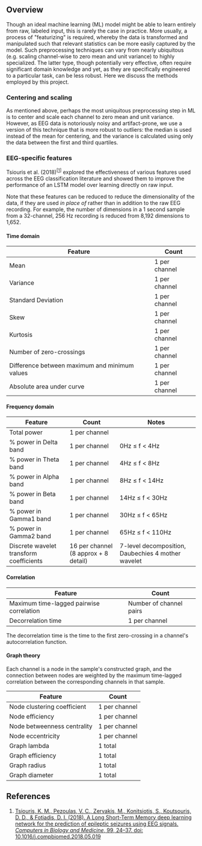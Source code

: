 ## Overview

Though an ideal machine learning (ML) model might be able to learn entirely from raw, labeled input, this is rarely the case in practice. More usually, a process of "featurizing" is required, whereby the data is transformed and manipulated such that relevant statistics can be more easily captured by the model. Such preprocessing techniques can vary from nearly ubiquitous (e.g. scaling channel-wise to zero mean and unit variance) to highly specialized. The latter type, though potentially very effective, often require significant domain knowledge and yet, as they are specifically engineered to a particular task, can be less robust. Here we discuss the methods employed by this project.

### Centering and scaling
As mentioned above, perhaps the most uniquitous preprocessing step in ML is to center and scale each channel to zero mean and unit variance. However, as EEG data is notoriously noisy and artifact-prone, we use a version of this technique that is more robust to outliers: the median is used instead of the mean for centering, and the variance is calculated using only the data between the first and third quartiles.

### EEG-specific features
Tsiouris et al. (2018)<sup>[[1](https://www.sciencedirect.com/science/article/pii/S001048251830132X#cebib0010)]</sup> explored the effectiveness of various features used across the EEG classification literature and showed them to improve the performance of an LSTM model over learning directly on raw input.

Note that these features can be reduced to reduce the dimensionality of the data, if they are used _in place of_ rather than in addition to the raw EEG recording. For example, the number of dimensions in a 1 second sample from a 32-channel, 256 Hz recording is reduced from 8,192 dimensions to 1,652.

#### Time domain
| Feature                                       | Count         |
| --------------------------------------------- | ------------- |
| Mean                                          | 1 per channel |
| Variance                                      | 1 per channel |
| Standard Deviation                            | 1 per channel |
| Skew                                          | 1 per channel |
| Kurtosis                                      | 1 per channel |
| Number of zero-crossings                      | 1 per channel |
| Difference between maximum and minimum values | 1 per channel |
| Absolute area under curve                     | 1 per channel |

#### Frequency domain
| Feature                                 | Count                                | Notes                                              |
| --------------------------------------- | ------------------------------------ | -------------------------------------------------- |
| Total power                             | 1 per channel                        |                                                    |
| % power in Delta band                   | 1 per channel                        | 0Hz ≤ f < 4Hz                                      |
| % power in Theta band                   | 1 per channel                        | 4Hz ≤ f < 8Hz                                      |
| % power in Alpha band                   | 1 per channel                        | 8Hz ≤ f < 14Hz                                     |
| % power in Beta band                    | 1 per channel                        | 14Hz ≤ f < 30Hz                                    |
| % power in Gamma1 band                  | 1 per channel                        | 30Hz ≤ f < 65Hz                                    |
| % power in Gamma2 band                  | 1 per channel                        | 65Hz ≤ f < 110Hz                                   |
| Discrete wavelet transform coefficients | 16 per channel (8 approx + 8 detail) | 7-level decomposition, Daubechies 4 mother wavelet |

#### Correlation
| Feature                                  | Count                   |
| ---------------------------------------- | ----------------------- |
| Maximum time-lagged pairwise correlation | Number of channel pairs |
| Decorrelation time                       | 1 per channel           |

The decorrelation time is the time to the first zero-crossing in a channel's autocorrelation function.

#### Graph theory
Each channel is a node in the sample's constructed graph, and the connection between nodes are weighted by the maximum time-lagged correlation between the corresponding channels in that sample.

| Feature                     | Count         |
| --------------------------- | ------------- |
| Node clustering coefficient | 1 per channel |
| Node efficiency             | 1 per channel |
| Node betweenness centrality | 1 per channel |
| Node eccentricity           | 1 per channel |
| Graph lambda                | 1 total       |
| Graph efficiency            | 1 total       |
| Graph radius                | 1 total       |
| Graph diameter              | 1 total       |

## References
1. [Tsiouris, Κ. Μ., Pezoulas, V. C., Zervakis, M., Konitsiotis, S., Koutsouris, D. D., & Fotiadis, D. I. (2018). A Long Short-Term Memory deep learning network for the prediction of epileptic seizures using EEG signals. *Computers in Biology and Medicine*, 99, 24–37. doi: 10.1016/j.compbiomed.2018.05.019](https://www.sciencedirect.com/science/article/pii/S001048251830132X#cebib0010)